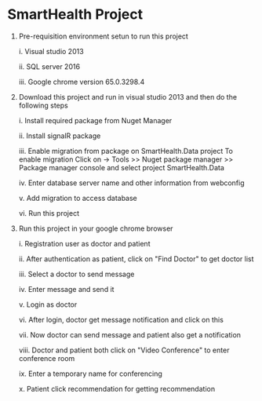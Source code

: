 # SmartHealth Project

1. Pre-requisition environment setun to run this project

    i.    Visual studio 2013
    
    ii.   SQL server 2016
    
    iii.  Google chrome version 65.0.3298.4
    

2. Download this project and run in visual studio 2013 and then do the following steps

     i.   Install required package from Nuget Manager
     
     ii.  Install signalR package
     
     iii. Enable migration from package on SmartHealth.Data project
          To enable migration
             Click on -> Tools >> Nuget package manager >> Package manager console and select project SmartHealth.Data
          
     iv.  Enter database server name and other information from webconfig 
     
     v.   Add migration to access database
     
     vi.  Run this project 
 

3. Run this project in your google chrome browser

    i.    Registration user as doctor and patient
    
    ii.   After authentication as patient, click on "Find Doctor" to get doctor list
    
    iii.  Select a doctor to send message
    
    iv.   Enter message and send it
    
    v.    Login as doctor
    
    vi.   After login, doctor get message notification and click on this
    
    vii.  Now doctor can send message and patient also get a notification
    
    viii. Doctor and patient both click on "Video Conference" to enter conference room
    
    ix.   Enter a temporary name for conferencing
    
    x.    Patient click recommendation for getting recommendation
    
